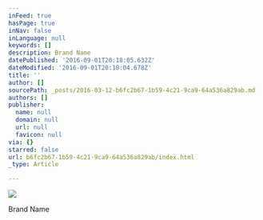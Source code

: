 ```yaml
---
inFeed: true
hasPage: true
inNav: false
inLanguage: null
keywords: []
description: Brand Name
datePublished: '2016-09-01T20:18:05.632Z'
dateModified: '2016-09-01T20:18:04.678Z'
title: ''
author: []
sourcePath: _posts/2016-03-12-b6fc2b67-1b59-4c21-9ca9-64a536a829ab.md
authors: []
publisher:
  name: null
  domain: null
  url: null
  favicon: null
via: {}
starred: false
url: b6fc2b67-1b59-4c21-9ca9-64a536a829ab/index.html
_type: Article

---
```

![](https://the-grid-user-content.s3-us-west-2.amazonaws.com/022a0013-7b40-49c2-ba21-40be7fc9bb8c.jpg)

Brand Name